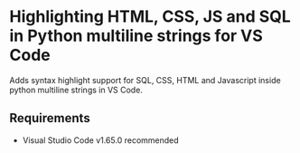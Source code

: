 # Highlighting HTML, CSS, JS and SQL in Python multiline strings for VS Code 

Adds syntax highlight support for SQL, CSS, HTML and Javascript inside python multiline strings in VS Code.

## Requirements

- Visual Studio Code v1.65.0 recommended
